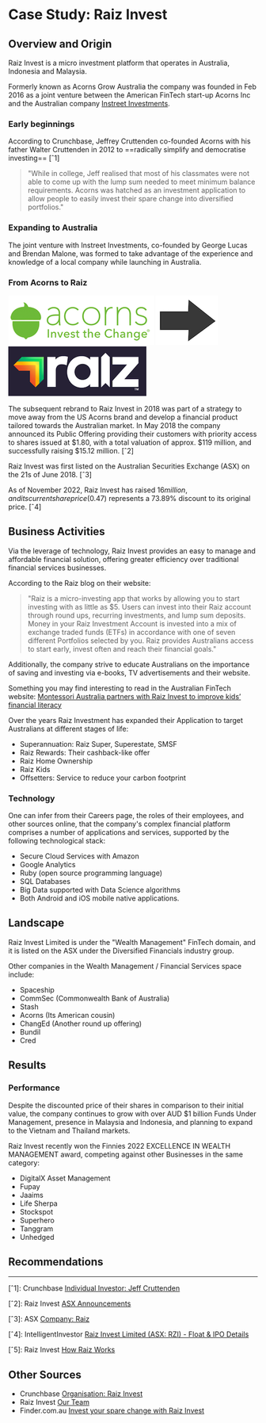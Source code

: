 # Case Study: Raiz Invest

## Overview and Origin

Raiz Invest is a micro investment platform that operates in Australia, Indonesia and Malaysia.

Formerly known as Acorns Grow Australia the company was founded in Feb 2016 as a joint venture between the American FinTech start-up Acorns Inc and the Australian company [Instreet Investments](https://www.instreet.com.au).

### Early beginnings
According to Crunchbase, Jeffrey Cruttenden co-founded Acorns with his father Walter Cruttenden in 2012 to ==radically simplify and democratise investing== [ˆ1]
>"While in college, Jeff realised that most of his classmates were not able to come up with the lump sum needed to meet minimum balance requirements. Acorns was hatched as an investment application to allow people to easily invest their spare change into diversified portfolios."

### Expanding to Australia
The joint venture with Instreet Investments, co-founded by George Lucas and Brendan Malone, was formed to take advantage of the experience and knowledge of a local company while launching in Australia.

### From Acorns to Raiz
![Acorns logo](images/Acorns-logo.png) ![Acorns logo](images/arrow-right.png) ![Raiz logo](images/Raiz-logo.png)

The subsequent rebrand to Raiz Invest in 2018 was part of a strategy to move away from the US Acorns brand and develop a financial product tailored towards the Australian market. In May 2018 the company announced its Public Offering providing their customers with priority access to shares issued at $1.80, with a total valuation of approx. $119 million, and successfully raising $15.12 million. [ˆ2] 

Raiz Invest was first listed on the Australian Securities Exchange (ASX) on the 21s of June 2018. [ˆ3]

As of November 2022, Raiz Invest has raised $16 million, and its current share price ($0.47) represents a 73.89% discount to its original price. [ˆ4]


## Business Activities

Via the leverage of technology, Raiz Invest provides an easy to manage and affordable financial solution, offering greater efficiency over traditional financial services businesses.

According to the Raiz blog on their website:
>"Raiz is a micro-investing app that works by allowing you to start investing with as little as $5. Users can invest into their Raiz account through round ups, recurring investments, and lump sum deposits.
Money in your Raiz Investment Account is invested into a mix of exchange traded funds (ETFs) in accordance with one of seven different Portfolios selected by you. Raiz provides Australians access to start early, invest often and reach their financial goals."

Additionally, the company strive to educate Australians on the importance of saving and investing via e-books, TV advertisements and their website.

Something you may find interesting to read in the Australian FinTech website:
[Montessori Australia partners with Raiz Invest to improve kids’ financial literacy](https://australianfintech.com.au/montessori-australia-partners-with-raiz-invest-to-improve-kids-financial-literacy/)

Over the years Raiz Investment has expanded their Application to target Australians at different stages of life:
- Superannuation: Raiz Super, Superestate, SMSF
- Raiz Rewards: Their cashback-like offer
- Raiz Home Ownership
- Raiz Kids
- Offsetters: Service to reduce your carbon footprint

### Technology

One can infer from their Careers page, the roles of their employees, and other sources online, that the company's complex financial platform comprises a number of applications and services, supported by the following technological stack:
- Secure Cloud Services with Amazon
- Google Analytics
- Ruby (open source programming language)
- SQL Databases
- Big Data supported with Data Science algorithms
- Both Android and iOS mobile native applications.

## Landscape
Raiz Invest Limited is under the "Wealth Management" FinTech domain, and it is listed on the ASX under the Diversified Financials industry group. 

[//]: # (* What have been the major trends and innovations of this domain over the last 5–10 years?)

[//]: # ()
[//]: # (* What are the other major companies in this domain?)
Other companies in the Wealth Management / Financial Services space include:
- Spaceship
- CommSec (Commonwealth Bank of Australia)
- Stash
- Acorns (Its American cousin)
- ChangEd (Another round up offering)
- Bundil
- Cred

## Results

[//]: # (* What has been the business impact of this company so far?)

[//]: # (* What are some of the core metrics that companies in this domain use to measure success? How is your company performing, based on these metrics?)

### Performance

Despite the discounted price of their shares in comparison to their initial value, the company continues to grow with over AUD $1 billion Funds Under Management, presence in Malaysia and Indonesia, and planning to expand to the Vietnam and Thailand markets.

Raiz Invest recently won the Finnies 2022 EXCELLENCE IN WEALTH MANAGEMENT award, competing against other Businesses in the same category:
- DigitalX Asset Management
- Fupay
- Jaaims
- Life Sherpa
- Stockspot
- Superhero
- Tanggram
- Unhedged

## Recommendations

[//]: # (* If you were to advise the company, what products or services would you suggest they offer? &#40;This could be something that a competitor offers, or use your imagination!&#41;)

[//]: # ()
[//]: # (* Why do you think that offering this product or service would benefit the company?)

[//]: # ()
[//]: # (* What technologies would this additional product or service utilise?)

[//]: # ()
[//]: # (* Why are these technologies appropriate for your solution?)

---

[ˆ1]: Crunchbase [Individual Investor: Jeff Cruttenden](https://www.crunchbase.com/person/jeff-cruttenden)

[ˆ2]: Raiz Invest [ASX Announcements](https://raizinvest.com.au/investors/asx-announcements/)

[ˆ3]: ASX [Company: Raiz](https://www2.asx.com.au/markets/company/rzi)

[ˆ4]: IntelligentInvestor [Raiz Invest Limited (ASX: RZI) - Float & IPO Details](https://www.intelligentinvestor.com.au/shares/asx-rzi/raiz-invest-limited/float)

[ˆ5]: Raiz Invest [How Raiz Works](https://raizinvest.com.au/blog/how-raiz-works/)

## Other Sources
- Crunchbase [Organisation: Raiz Invest](https://www.crunchbase.com/organization/raiz-invest)
- Raiz Invest [Our Team](https://raizinvest.com.au/about-us/#top)
- Finder.com.au [Invest your spare change with Raiz Invest](https://www.finder.com.au/raiz-invest)